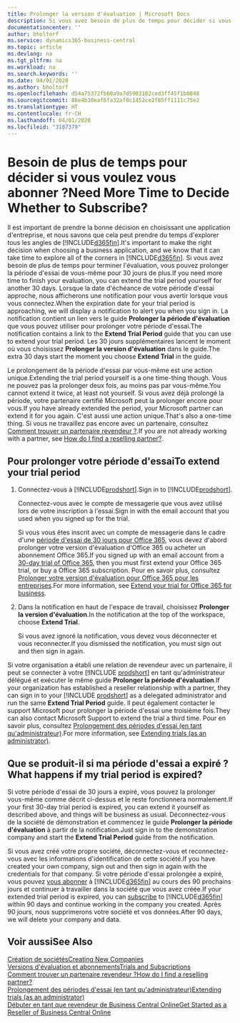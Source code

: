 ```yaml
---
title: Prolonger la version d'évaluation | Microsoft Docs
description: Si vous avez besoin de plus de temps pour décider si vous voulez vous abonner, vous pouvez prolonger votre version d'évaluation.
documentationcenter: ''
author: bholtorf
ms.service: dynamics365-business-central
ms.topic: article
ms.devlang: na
ms.tgt_pltfrm: na
ms.workload: na
ms.search.keywords: ''
ms.date: 04/01/2020
ms.author: bholtorf
ms.openlocfilehash: d54a75372fb60a9a7d5903182ced3ff45f1b0848
ms.sourcegitcommit: 88e4b30eaf6fa32af0c1452ce2f85ff1111c75e2
ms.translationtype: HT
ms.contentlocale: fr-CH
ms.lasthandoff: 04/01/2020
ms.locfileid: "3187379"
---
```

# <a name="need-more-time-to-decide-whether-to-subscribe"></a><span data-ttu-id="36c84-103">Besoin de plus de temps pour décider si vous voulez vous abonner ?</span><span class="sxs-lookup"><span data-stu-id="36c84-103">Need More Time to Decide Whether to Subscribe?</span></span>
<span data-ttu-id="36c84-104">Il est important de prendre la bonne décision en choisissant une application d'entreprise, et nous savons que cela peut prendre du temps d'explorer tous les angles de [!INCLUDE[d365fin](includes/d365fin_md.md)].</span><span class="sxs-lookup"><span data-stu-id="36c84-104">It's important to make the right decision when choosing a business application, and we know that it can take time to explore all of the corners in [!INCLUDE[d365fin](includes/d365fin_md.md)].</span></span> <span data-ttu-id="36c84-105">Si vous avez besoin de plus de temps pour terminer l'évaluation, vous pouvez prolonger la période d'essai de vous-même pour 30 jours de plus.</span><span class="sxs-lookup"><span data-stu-id="36c84-105">If you need more time to finish your evaluation, you can extend the trial period yourself for another 30 days.</span></span> <span data-ttu-id="36c84-106">Lorsque la date d'échéance de votre période d'essai approche, nous afficherons une notification pour vous avertir lorsque vous vous connectez.</span><span class="sxs-lookup"><span data-stu-id="36c84-106">When the expiration date for your trial period is approaching, we will display a notification to alert you when you sign in.</span></span> <span data-ttu-id="36c84-107">La notification contient un lien vers le guide **Prolonger la période d'évaluation** que vous pouvez utiliser pour prolonger votre période d'essai.</span><span class="sxs-lookup"><span data-stu-id="36c84-107">The notification contains a link to the **Extend Trial Period** guide that you can use to extend your trial period.</span></span> <span data-ttu-id="36c84-108">Les 30 jours supplémentaires lancent le moment où vous choisissez **Prolonger la version d'évaluation** dans le guide.</span><span class="sxs-lookup"><span data-stu-id="36c84-108">The extra 30 days start the moment you choose **Extend Trial** in the guide.</span></span>

<span data-ttu-id="36c84-109">Le prolongement de la période d'essai par vous-même est une action unique.</span><span class="sxs-lookup"><span data-stu-id="36c84-109">Extending the trial period yourself is a one time-thing though.</span></span> <span data-ttu-id="36c84-110">Vous ne pouvez pas la prolonger deux fois, au moins pas par vous-même.</span><span class="sxs-lookup"><span data-stu-id="36c84-110">You cannot extend it twice, at least not yourself.</span></span> <span data-ttu-id="36c84-111">Si vous avez déjà prolongé la période, votre partenaire certifié Microsoft peut la prolonger encore pour vous.</span><span class="sxs-lookup"><span data-stu-id="36c84-111">If you have already extended the period, your Microsoft partner can extend it for you again.</span></span> <span data-ttu-id="36c84-112">C'est aussi une action unique.</span><span class="sxs-lookup"><span data-stu-id="36c84-112">That's also a one-time thing.</span></span> <span data-ttu-id="36c84-113">Si vous ne travaillez pas encore avec un partenaire, consultez [Comment trouver un partenaire revendeur ?](across-faq.md#findpartner).</span><span class="sxs-lookup"><span data-stu-id="36c84-113">If you are not already working with a partner, see [How do I find a reselling partner?](across-faq.md#findpartner).</span></span>  

## <a name="to-extend-your-trial-period"></a><span data-ttu-id="36c84-114">Pour prolonger votre période d'essai</span><span class="sxs-lookup"><span data-stu-id="36c84-114">To extend your trial period</span></span>

1. <span data-ttu-id="36c84-115">Connectez-vous à [!INCLUDE[prodshort](includes/prodshort.md)].</span><span class="sxs-lookup"><span data-stu-id="36c84-115">Sign in to [!INCLUDE[prodshort](includes/prodshort.md)].</span></span>

    <span data-ttu-id="36c84-116">Connectez-vous avec le compte de messagerie que vous avez utilisé lors de votre inscription à l'essai.</span><span class="sxs-lookup"><span data-stu-id="36c84-116">Sign in with the email account that you used when you signed up for the trial.</span></span>  

    <span data-ttu-id="36c84-117">Si vous vous êtes inscrit avec un compte de messagerie dans le cadre d'une [période d'essai de 30 jours pour Office 365](/microsoft-365/commerce/sign-up-for-office-365-trial), vous devez d'abord prolonger votre version d'évaluation d'Office 365 ou acheter un abonnement Office 365.</span><span class="sxs-lookup"><span data-stu-id="36c84-117">If you signed up with an email account from a [30-day trial of Office 365](/microsoft-365/commerce/sign-up-for-office-365-trial), then you must first extend your Office 365 trial, or buy a Office 365 subscription.</span></span> <span data-ttu-id="36c84-118">Pour en savoir plus, consultez [Prolonger votre version d'évaluation pour Office 365 pour les entreprises](/microsoft-365/commerce/extend-your-trial).</span><span class="sxs-lookup"><span data-stu-id="36c84-118">For more information, see [Extend your trial for Office 365 for business](/microsoft-365/commerce/extend-your-trial).</span></span>
2. <span data-ttu-id="36c84-119">Dans la notification en haut de l'espace de travail, choisissez **Prolonger la version d'évaluation**.</span><span class="sxs-lookup"><span data-stu-id="36c84-119">In the notification at the top of the workspace, choose **Extend Trial**.</span></span>

    <span data-ttu-id="36c84-120">Si vous avez ignoré la notification, vous devez vous déconnecter et vous reconnecter.</span><span class="sxs-lookup"><span data-stu-id="36c84-120">If you dismissed the notification, you must sign out and then sign in again.</span></span>

<span data-ttu-id="36c84-121">Si votre organisation a établi une relation de revendeur avec un partenaire, il peut se connecter à votre [!INCLUDE [prodshort](includes/prodshort.md)] en tant qu'administrateur délégué et exécuter le même guide **Prolonger la période d'évaluation**.</span><span class="sxs-lookup"><span data-stu-id="36c84-121">If your organization has established a reseller relationship with a partner, they can sign in to your [!INCLUDE [prodshort](includes/prodshort.md)] as a delegated administrator and run the same **Extend Trial Period** guide.</span></span> <span data-ttu-id="36c84-122">Il peut également contacter le support Microsoft pour prolonger la période d'essai une troisième fois.</span><span class="sxs-lookup"><span data-stu-id="36c84-122">They can also contact Microsoft Support to extend the trial a third time.</span></span> <span data-ttu-id="36c84-123">Pour en savoir plus, consultez [Prolongement des périodes d'essai (en tant qu'administrateur)](/dynamics365/business-central/dev-itpro/administration/tenant-administration#extending-trials).</span><span class="sxs-lookup"><span data-stu-id="36c84-123">For more information, see [Extending trials (as an administrator)](/dynamics365/business-central/dev-itpro/administration/tenant-administration#extending-trials).</span></span>  

## <a name="what-happens-if-my-trial-period-is-expired"></a><span data-ttu-id="36c84-124">Que se produit-il si ma période d'essai a expiré ?</span><span class="sxs-lookup"><span data-stu-id="36c84-124">What happens if my trial period is expired?</span></span>

<span data-ttu-id="36c84-125">Si votre période d'essai de 30 jours a expiré, vous pouvez la prolonger vous-même comme décrit ci-dessus et le reste fonctionnera normalement.</span><span class="sxs-lookup"><span data-stu-id="36c84-125">If your first 30-day trial period is expired, you can extend it yourself as described above, and things will be business as usual.</span></span> <span data-ttu-id="36c84-126">Déconnectez-vous de la société de démonstration et commencez le guide **Prolonger la période d'évaluation** à partir de la notification.</span><span class="sxs-lookup"><span data-stu-id="36c84-126">Just sign in to the demonstration company and start the **Extend Trial Period** guide from the notification.</span></span>  

<span data-ttu-id="36c84-127">Si vous avez créé votre propre société, déconnectez-vous et reconnectez-vous avec les informations d'identification de cette société.</span><span class="sxs-lookup"><span data-stu-id="36c84-127">If you have created your own company, sign out and then sign in again with the credentials for that company.</span></span> <span data-ttu-id="36c84-128">Si votre période d'essai prolongée a expiré, vous pouvez [vous abonner](https://go.microsoft.com/fwlink/?linkid=828659) à [!INCLUDE[d365fin](includes/d365fin_md.md)] au cours des 90 prochains jours et continuer à travailler dans la société que vous avez créée.</span><span class="sxs-lookup"><span data-stu-id="36c84-128">If your extended trial period is expired, you can [subscribe](https://go.microsoft.com/fwlink/?linkid=828659) to [!INCLUDE[d365fin](includes/d365fin_md.md)] within 90 days and continue working in the company you created.</span></span> <span data-ttu-id="36c84-129">Après 90 jours, nous supprimerons votre société et vos données.</span><span class="sxs-lookup"><span data-stu-id="36c84-129">After 90 days, we will delete your company and data.</span></span>  

## <a name="see-also"></a><span data-ttu-id="36c84-130">Voir aussi</span><span class="sxs-lookup"><span data-stu-id="36c84-130">See Also</span></span>

[<span data-ttu-id="36c84-131">Création de sociétés</span><span class="sxs-lookup"><span data-stu-id="36c84-131">Creating New Companies</span></span>](about-new-company.md)  
[<span data-ttu-id="36c84-132">Versions d'évaluation et abonnements</span><span class="sxs-lookup"><span data-stu-id="36c84-132">Trials and Subscriptions</span></span>](across-preview.md)  
[<span data-ttu-id="36c84-133">Comment trouver un partenaire revendeur ?</span><span class="sxs-lookup"><span data-stu-id="36c84-133">How do I find a reselling partner?</span></span>](across-faq.md#findpartner)  
[<span data-ttu-id="36c84-134">Prolongement des périodes d'essai (en tant qu'administrateur)</span><span class="sxs-lookup"><span data-stu-id="36c84-134">Extending trials (as an administrator)</span></span>](/dynamics365/business-central/dev-itpro/administration/tenant-administration#extending-trials)  
[<span data-ttu-id="36c84-135">Débuter en tant que revendeur de Business Central Online</span><span class="sxs-lookup"><span data-stu-id="36c84-135">Get Started as a Reseller of Business Central Online</span></span>](/dynamics365/business-central/dev-itpro/administration/get-started-online)  
